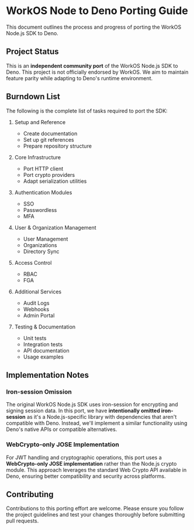 # WorkOS Node to Deno Porting Guide

This document outlines the process and progress of porting the WorkOS Node.js SDK to Deno.

## Project Status

This is an **independent community port** of the WorkOS Node.js SDK to Deno. This project is not officially endorsed by WorkOS. We aim to maintain feature parity while adapting to Deno's runtime environment.

## Burndown List

The following is the complete list of tasks required to port the SDK:

1. Setup and Reference
   - Create documentation
   - Set up git references
   - Prepare repository structure

2. Core Infrastructure
   - Port HTTP client 
   - Port crypto providers
   - Adapt serialization utilities

3. Authentication Modules
   - SSO
   - Passwordless
   - MFA

4. User & Organization Management
   - User Management
   - Organizations
   - Directory Sync

5. Access Control
   - RBAC
   - FGA

6. Additional Services
   - Audit Logs
   - Webhooks
   - Admin Portal

7. Testing & Documentation
   - Unit tests
   - Integration tests
   - API documentation
   - Usage examples

## Implementation Notes

### Iron-session Omission

The original WorkOS Node.js SDK uses iron-session for encrypting and signing session data. In this port, we have **intentionally omitted iron-session** as it's a Node.js-specific library with dependencies that aren't compatible with Deno. Instead, we'll implement a similar functionality using Deno's native APIs or compatible alternatives.

### WebCrypto-only JOSE Implementation

For JWT handling and cryptographic operations, this port uses a **WebCrypto-only JOSE implementation** rather than the Node.js crypto module. This approach leverages the standard Web Crypto API available in Deno, ensuring better compatibility and security across platforms.

## Contributing

Contributions to this porting effort are welcome. Please ensure you follow the project guidelines and test your changes thoroughly before submitting pull requests.